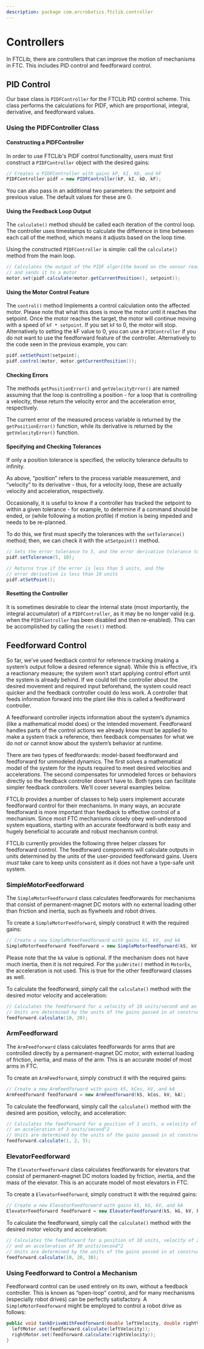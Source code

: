 ```yaml
---
description: package com.arcrobotics.ftclib.controller
---
```


# Controllers

In FTCLib, there are controllers that can improve the motion of mechanisms in FTC. This includes PID control and feedforward control.

## PID Control

Our base class is `PIDFController` for the FTCLib PID control scheme. This class performs the calculations for PIDF, which are proportional, integral, derivative, and feedforward values.

### Using the PIDFController Class

#### Constructing a PIDFController

In order to use FTCLib's PIDF control functionality, users must first construct a `PIDFController` object with the desired gains:

```java
// Creates a PIDFController with gains kP, kI, kD, and kF
PIDFController pidf = new PIDFController(kP, kI, kD, kF);
```

You can also pass in an additional two parameters: the setpoint and previous value. The default values for these are 0.

#### Using the Feedback Loop Output

The `calculate()` method should be called each iteration of the control loop. The controller uses timestamps to calculate the difference in time between each call of the method, which means it adjusts based on the loop time.

Using the constructed `PIDFController` is simple: call the `calculate()` method from the main loop.

```java
// Calculates the output of the PIDF algorithm based on the sensor reading
// and sends it to a motor
motor.set(pidf.calculate(motor.getCurrentPosition(), setpoint));
```

#### Using the Motor Control Feature

The `control()` method Implements a control calculation onto the affected motor. Please note that what this does is move the motor until it reaches the setpoint. Once the motor reaches the target, the motor will continue moving with a speed of `kF * setpoint`. If you set `kF` to 0, the motor will stop. Alternatively to setting the kF value to 0, you can use a `PIDController` if you do not want to use the feedforward feature of the controller. Alternatively to the code seen in the previous example, you can:

```java
pidf.setSetPoint(setpoint);
pidf.control(motor, motor.getCurrentPosition());
```

#### Checking Errors

The methods `getPositionError()` and `getVelocityError()` are named assuming that the loop is controlling a position - for a loop that is controlling a velocity, these return the velocity error and the acceleration error, respectively.

The current error of the measured process variable is returned by the `getPositionError()` function, while its derivative is returned by the `getVelocityError()` function.

#### Specifying and Checking Tolerances

If only a position tolerance is specified, the velocity tolerance defaults to infinity.

As above, “position” refers to the process variable measurement, and “velocity” to its derivative - thus, for a velocity loop, these are actually velocity and acceleration, respectively.

Occasionally, it is useful to know if a controller has tracked the setpoint to within a given tolerance - for example, to determine if a command should be ended, or \(while following a motion profile\) if motion is being impeded and needs to be re-planned.

To do this, we first must specify the tolerances with the `setTolerance()` method; then, we can check it with the `atSetpoint()` method.

```java
// Sets the error tolerance to 5, and the error derivative tolerance to 10 per second
pidf.setTolerance(5, 10);

// Returns true if the error is less than 5 units, and the
// error derivative is less than 10 units
pidf.atSetPoint();
```

#### Resetting the Controller

It is sometimes desirable to clear the internal state \(most importantly, the integral accumulator\) of a `PIDFController`, as it may be no longer valid \(e.g. when the `PIDFController` has been disabled and then re-enabled\). This can be accomplished by calling the `reset()` method.

## Feedforward Control

So far, we’ve used feedback control for reference tracking \(making a system’s output follow a desired reference signal\). While this is effective, it’s a reactionary measure; the system won’t start applying control effort until the system is already behind. If we could tell the controller about the desired movement and required input beforehand, the system could react quicker and the feedback controller could do less work. A controller that feeds information forward into the plant like this is called a feedforward controller.

A feedforward controller injects information about the system’s dynamics \(like a mathematical model does\) or the intended movement. Feedforward handles parts of the control actions we already know must be applied to make a system track a reference, then feedback compensates for what we do not or cannot know about the system’s behavior at runtime.

There are two types of feedforwards: model-based feedforward and feedforward for unmodeled dynamics. The first solves a mathematical model of the system for the inputs required to meet desired velocities and accelerations. The second compensates for unmodeled forces or behaviors directly so the feedback controller doesn’t have to. Both types can facilitate simpler feedback controllers. We’ll cover several examples below.

FTCLib provides a number of classes to help users implement accurate feedforward control for their mechanisms. In many ways, an accurate feedforward is more important than feedback to effective control of a mechanism. Since most FTC mechanisms closely obey well-understood system equations, starting with an accurate feedforward is both easy and hugely beneficial to accurate and robust mechanism control.

FTCLib currently provides the following three helper classes for feedforward control. The feedforward components will calculate outputs in units determined by the units of the user-provided feedforward gains. Users _must_ take care to keep units consistent as it does not have a type-safe unit system.

### SimpleMotorFeedforward

The `SimpleMotorFeedforward` class calculates feedforwards for mechanisms that consist of permanent-magnet DC motors with no external loading other than friction and inertia, such as flywheels and robot drives.

To create a `SimpleMotorFeedforward`, simply construct it with the required gains:

```java
// Create a new SimpleMotorFeedforward with gains kS, kV, and kA
SimpleMotorFeedforward feedforward = new SimpleMotorFeedforward(kS, kV, kA);
```

Please note that the `kA` value is optional. If the mechanism does not have much inertia, then it is not required. For the `pidWrite()` method in `MotorEx`, the acceleration is not used. This is true for the other feedforward classes as well.

To calculate the feedforward, simply call the `calculate()` method with the desired motor velocity and acceleration:

```java
// Calculates the feedforward for a velocity of 10 units/second and an acceleration of 20 units/second^2
// Units are determined by the units of the gains passed in at construction.
feedforward.calculate(10, 20);
```

### ArmFeedforward

The `ArmFeedforward` class calculates feedforwards for arms that are controlled directly by a permanent-magnet DC motor, with external loading of friction, inertia, and mass of the arm. This is an accurate model of most arms in FTC.

To create an `ArmFeedforward`, simply construct it with the required gains:

```java
// Create a new ArmFeedforward with gains kS, kCos, kV, and kA
ArmFeedforward feedforward = new ArmFeedforward(kS, kCos, kV, kA);
```

To calculate the feedforward, simply call the `calculate()` method with the desired arm position, velocity, and acceleration:

```java
// Calculates the feedforward for a position of 1 units, a velocity of 2 units/second, and
// an acceleration of 3 units/second^2
// Units are determined by the units of the gains passed in at construction.
feedforward.calculate(1, 2, 3);
```

### ElevatorFeedforward

The `ElevatorFeedforward` class calculates feedforwards for elevators that consist of permanent-magnet DC motors loaded by friction, inertia, and the mass of the elevator. This is an accurate model of most elevators in FTC.

To create a `ElevatorFeedforward`, simply construct it with the required gains:

```java
// Create a new ElevatorFeedforward with gains kS, kG, kV, and kA
ElevatorFeedforward feedforward = new ElevatorFeedforward(kS, kG, kV, kA);
```

To calculate the feedforward, simply call the `calculate()` method with the desired motor velocity and acceleration:

```java
// Calculates the feedforward for a position of 10 units, velocity of 20 units/second,
// and an acceleration of 30 units/second^2
// Units are determined by the units of the gains passed in at construction.
feedforward.calculate(10, 20, 30);
```

### Using Feedforward to Control a Mechanism

Feedforward control can be used entirely on its own, without a feedback controller. This is known as “open-loop” control, and for many mechanisms \(especially robot drives\) can be perfectly satisfactory. A `SimpleMotorFeedforward` might be employed to control a robot drive as follows:

```java
public void tankDriveWithFeedforward(double leftVelocity, double rightVelocity) {
  leftMotor.set(feedforward.calculate(leftVelocity));
  rightMotor.set(feedforward.calculate(rightVelocity));
}
```

